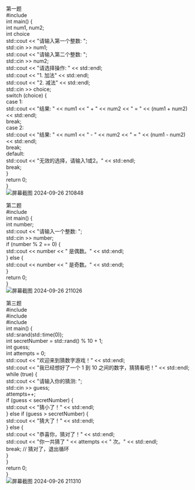 第一题  
#include <iostream>  
int main() {  
    int num1, num2;  
    int choice  
    std::cout << "请输入第一个整数: ";  
    std::cin >> num1;  
    std::cout << "请输入第二个整数: ";  
    std::cin >> num2;  
    std::cout << "请选择操作: " << std::endl;  
    std::cout << "1. 加法" << std::endl;  
    std::cout << "2. 减法" << std::endl;  
    std::cin >> choice;  
    switch (choice) {  
        case 1:  
            std::cout << "结果: " << num1 << " + " << num2 << " = " << (num1 + num2) << std::endl;  
            break;  
        case 2:  
            std::cout << "结果: " << num1 << " - " << num2 << " = " << (num1 - num2) << std::endl;  
            break;  
        default:  
            std::cout << "无效的选择，请输入1或2。" << std::endl;  
            break;  
    }  
    return 0;  
}  
![屏幕截图 2024-09-26 210848](https://github.com/user-attachments/assets/50c82146-3055-4543-8a25-029bed09136c)
  
第二题    
#include <iostream>  
int main() {  
    int number;  
    std::cout << "请输入一个整数: ";  
    std::cin >> number;  
    if (number % 2 == 0) {  
        std::cout << number << " 是偶数。" << std::endl;  
    } else {  
        std::cout << number << " 是奇数。" << std::endl;  
    }  
    return 0;  
}  
![屏幕截图 2024-09-26 211026](https://github.com/user-attachments/assets/9ea9b32f-4056-4dd5-8277-dd5d59ddac15)  

第三题  
#include <iostream>  
#include <cstdlib>    
#include <ctime>     
int main() {  
    std::srand(std::time(0));  
    int secretNumber = std::rand() % 10 + 1;  
    int guess;  
    int attempts = 0;  
    std::cout << "欢迎来到猜数字游戏！" << std::endl;  
    std::cout << "我已经想好了一个 1 到 10 之间的数字，猜猜看吧！" << std::endl;  
    while (true) {  
        std::cout << "请输入你的猜测: ";  
        std::cin >> guess;  
        attempts++;  
        if (guess < secretNumber) {  
            std::cout << "猜小了！" << std::endl;  
        } else if (guess > secretNumber) {  
            std::cout << "猜大了！" << std::endl;  
        } else {  
            std::cout << "恭喜你，猜对了！" << std::endl;  
            std::cout << "你一共猜了 " << attempts << " 次。" << std::endl;  
            break;  // 猜对了，退出循环  
        }  
    }   
    return 0;  
}  
![屏幕截图 2024-09-26 211310](https://github.com/user-attachments/assets/c9928277-554c-44b3-97d0-0f7971a74dda)

